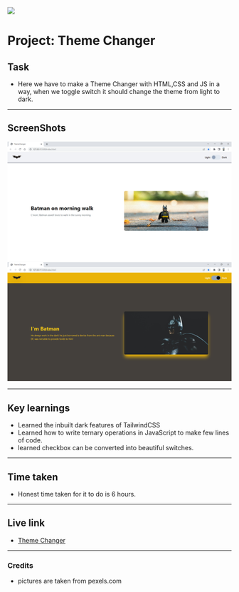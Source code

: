 ![](https://img.shields.io/badge/JS-Theme_Changer-orange)

# Project: Theme Changer

## Task

- Here we have to make a Theme Changer with HTML,CSS and JS in a way, when we toggle switch it should change the theme from light to dark.

---

## ScreenShots

![pic 1](./screenshots/ThemeChanger%20-%20Google%20Chrome%2023-11-2022%2017_11_52.png)
![pic 2](./screenshots/ThemeChanger%20-%20Google%20Chrome%2023-11-2022%2017_12_03.png)

---

## Key learnings

- Learned the inbuilt dark features of TailwindCSS
- Learned how to write ternary operations in JavaScript to make few lines of code.
- learned checkbox can be converted into beautiful switches.

---

## Time taken

- Honest time taken for it to do is 6 hours.

---

## Live link

- [Theme Changer]()

---

### Credits

- pictures are taken from pexels.com
